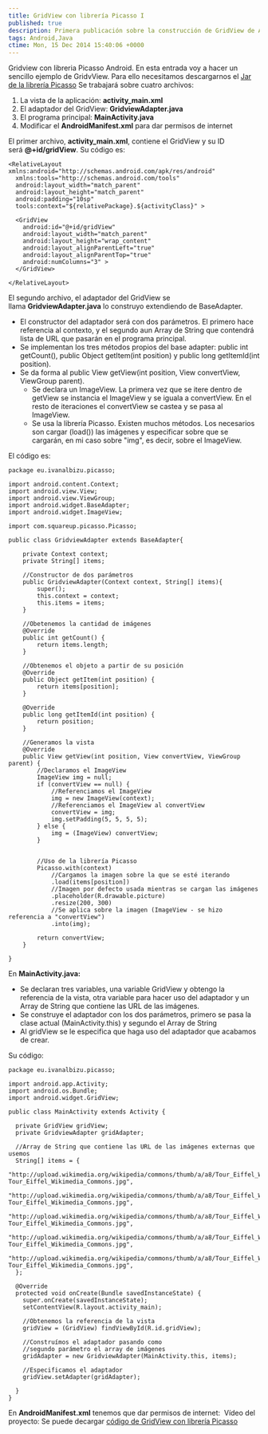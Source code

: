 ```yaml
---
title: GridView con librería Picasso I
published: true
description: Primera publicación sobre la construcción de GridView de Android usando la librería Picasso
tags: Android,Java
ctime: Mon, 15 Dec 2014 15:40:06 +0000
---
```


Gridview con libreria Picasso Android. En esta entrada voy a hacer un sencillo ejemplo de GridvView. Para ello necesitamos descargarnos el [Jar de la librería Picasso](http://square.github.io/picasso/ "Web para descargar librería Picasso") Se trabajará sobre cuatro archivos:

1.  La vista de la aplicación: **activity_main.xml**
2.  El adaptador del GridView: **GridviewAdapter.java**
3.  El programa principal: **MainActivity.java**
4.  Modificar el **AndroidManifest.xml** para dar permisos de internet

El primer archivo, **activity_main.xml**, contiene el GridView y su ID será **@+id/gridView**. Su código es:

```
<RelativeLayout xmlns:android="http://schemas.android.com/apk/res/android"
  xmlns:tools="http://schemas.android.com/tools"
  android:layout_width="match_parent"
  android:layout_height="match_parent"
  android:padding="10sp"
  tools:context="${relativePackage}.${activityClass}" >

  <GridView
    android:id="@+id/gridView"
    android:layout_width="match_parent"
    android:layout_height="wrap_content"
    android:layout_alignParentLeft="true"
    android:layout_alignParentTop="true"
    android:numColumns="3" >
  </GridView>

</RelativeLayout>
```

El segundo archivo, el adaptador del GridView se llama **GridviewAdapter.java** lo construyo extendiendo de BaseAdapter.

*   El constructor del adaptador será con dos parámetros. El primero hace referencia al contexto, y el segundo aun Array de String que contendrá lista de URL que pasarán en el programa principal.
*   Se implementan los tres métodos propios del base adapter: public int getCount(), public Object getItem(int position) y public long getItemId(int position).
*   Se da forma al public View getView(int position, View convertView, ViewGroup parent).
    *   Se declara un ImageView. La primera vez que se itere dentro de getView se instancia el ImageView y se iguala a convertView. En el resto de iteraciones el convertView se castea y se pasa al ImageView.
    *   Se usa la librería Picasso. Existen muchos métodos. Los necesarios son cargar (load()) las imágenes y especificar sobre que se cargarán, en mi caso sobre "img", es decir, sobre el ImageView.

El código es:

```
package eu.ivanalbizu.picasso;

import android.content.Context;
import android.view.View;
import android.view.ViewGroup;
import android.widget.BaseAdapter;
import android.widget.ImageView;

import com.squareup.picasso.Picasso;

public class GridviewAdapter extends BaseAdapter{

	private Context context;
	private String[] items;

	//Constructor de dos parámetros
	public GridviewAdapter(Context context, String[] items){
		super();
		this.context = context;
		this.items = items;
	}

	//Obetenemos la cantidad de imágenes
	@Override
	public int getCount() {
		return items.length;
	}

	//Obtenemos el objeto a partir de su posición
	@Override
	public Object getItem(int position) {
		return items[position];
	}

	@Override
	public long getItemId(int position) {
		return position;
	}

	//Generamos la vista
	@Override
	public View getView(int position, View convertView, ViewGroup parent) {
		//Declaramos el ImageView
		ImageView img = null;
		if (convertView == null) {
			//Referenciamos el ImageView
			img = new ImageView(context);
			//Referenciamos el ImageView al convertView
			convertView = img;
			img.setPadding(5, 5, 5, 5);
		} else {
			img = (ImageView) convertView;
		}
		
		
		//Uso de la librería Picasso
		Picasso.with(context)
			//Cargamos la imagen sobre la que se esté iterando
			.load(items[position])
			//Imagen por defecto usada mientras se cargan las imágenes
			.placeholder(R.drawable.picture)
			.resize(200, 300)
			//Se aplica sobre la imagen (ImageView - se hizo referencia a "convertView")
			.into(img);
		
		return convertView;
	}

}
```

En **MainActivity.java:**

*   Se declaran tres variables, una variable GridView y obtengo la referencia de la vista, otra variable para hacer uso del adaptador y un Array de String que contiene las URL de las imágenes.
*   Se construye el adaptador con los dos parámetros, primero se pasa la clase actual (MainActivity.this) y segundo el Array de String
*   Al gridView se le especifica que haga uso del adaptador que acabamos de crear.

Su código:

```
package eu.ivanalbizu.picasso;

import android.app.Activity;
import android.os.Bundle;
import android.widget.GridView;

public class MainActivity extends Activity {
  
  private GridView gridView;
  private GridviewAdapter gridAdapter;
  
  //Array de String que contiene las URL de las imágenes externas que usemos
  String[] items = {
    "http://upload.wikimedia.org/wikipedia/commons/thumb/a/a8/Tour_Eiffel_Wikimedia_Commons.jpg/324px-Tour_Eiffel_Wikimedia_Commons.jpg",
    "http://upload.wikimedia.org/wikipedia/commons/thumb/a/a8/Tour_Eiffel_Wikimedia_Commons.jpg/324px-Tour_Eiffel_Wikimedia_Commons.jpg",
    "http://upload.wikimedia.org/wikipedia/commons/thumb/a/a8/Tour_Eiffel_Wikimedia_Commons.jpg/324px-Tour_Eiffel_Wikimedia_Commons.jpg",
    "http://upload.wikimedia.org/wikipedia/commons/thumb/a/a8/Tour_Eiffel_Wikimedia_Commons.jpg/324px-Tour_Eiffel_Wikimedia_Commons.jpg",
    "http://upload.wikimedia.org/wikipedia/commons/thumb/a/a8/Tour_Eiffel_Wikimedia_Commons.jpg/324px-Tour_Eiffel_Wikimedia_Commons.jpg",
  };
  
  @Override
  protected void onCreate(Bundle savedInstanceState) {
    super.onCreate(savedInstanceState);
    setContentView(R.layout.activity_main);
    
    //Obtenemos la referencia de la vista
    gridView = (GridView) findViewById(R.id.gridView);
    
    //Construímos el adaptador pasando como
    //segundo parámetro el array de imágenes
    gridAdapter = new GridviewAdapter(MainActivity.this, items);
    
    //Especificamos el adaptador
    gridView.setAdapter(gridAdapter);

  }
}
```

En **AndroidManifest.xml** tenemos que dar permisos de internet: <uses-permission android:name="android.permission.INTERNET"/> Vídeo del proyecto: Se puede decargar [código de GridView con librería Picasso](https://db.tt/EFMK4Nm4 "Código GridView con librería Picasso")
